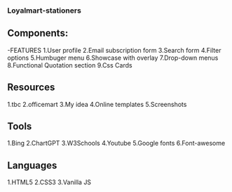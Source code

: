 ### Loyalmart-stationers
## Components:
-FEATURES
1.User profile
2.Email subscription form
3.Search form
4.Filter options
5.Humbuger menu
6.Showcase with overlay
7.Drop-down menus
8.Functional Quotation section
9.Css Cards

## Resources
1.tbc
2.officemart
3.My idea
4.Online templates
5.Screenshots

## Tools
1.Bing
2.ChartGPT
3.W3Schools
4.Youtube
5.Google fonts
6.Font-awesome

## Languages
1.HTML5
2.CSS3
3.Vanilla JS



